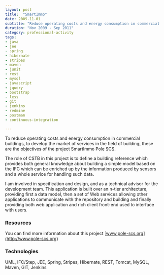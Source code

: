 ```yaml
---
layout: post
title:  "SmartImmo"
date: 2009-11-01
subtitle: "Reduce operating costs and energy consumption in commercial buildings"
duration: "Nov 2009 - Sep 2011"
category: professional-activity
tags: 
- java
- jee
- spring
- hibernate
- stripes
- maven
- junit
- rest
- mysql
- javascript
- jquery
- bootstrap
- less
- git
- jenkins
- redmine
- postman
- continuous-integration

---
```


To reduce operating costs and energy consumption in commercial buildings, to develop the market of services in the 
field of building, these are the objectives of the project SmartImmo Pole SCS.

The role of CSTB in this project is to define a building reference which provides both general knowledge about building 
a simple model based on the IFC which can be enriched up by the information produced by sensors and a whole service for 
handling such data.

I am involved in specification and design, and as a technical advisor for the development team. This application is built 
over an n-tier architecture, providing first a data model, then a set of Web services allowing other applications to 
communicate with the repository and building and finally providing both web application and rich client front-end used 
to interface with users.

### Resources

You can find more information about this project [www.pole-scs.org](http://www.pole-scs.org)

### Technologies

UML, IFC/Step, JEE, Spring, Stripes, Hibernate, REST, Tomcat, MySQL, Maven, GIT, Jenkins
